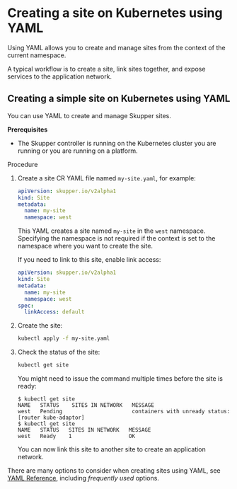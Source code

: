 <a id="kube-creating-site-yaml"></a>
# Creating a site on Kubernetes using YAML

Using YAML allows you to create and manage sites from the context of the current namespace.

A typical workflow is to create a site, link sites together, and expose services to the application network.

<a id="kube-creating-simple-site-yaml"></a>
## Creating a simple site on Kubernetes using YAML

You can use YAML to create and manage Skupper sites.

**Prerequisites**

* The Skupper controller is running on the Kubernetes cluster you are running or you are running on a platform.

Procedure

1. Create a site CR YAML file named `my-site.yaml`, for example:

   ```yaml
   apiVersion: skupper.io/v2alpha1
   kind: Site
   metadata:
     name: my-site
     namespace: west
   ```
   This YAML creates a site named `my-site` in the `west` namespace.
   Specifying the namespace is not required if the context is set to the namespace where you want to create the site.

   If you need to link to this site, enable link access:
   ```yaml
   apiVersion: skupper.io/v2alpha1
   kind: Site
   metadata:
     name: my-site
     namespace: west
   spec:
     linkAccess: default
   ```
   

2. Create the site:
   ```bash
   kubectl apply -f my-site.yaml
   ```

3. Check the status of the site:
   ```bash
   kubectl get site
   ```
   You might need to issue the command multiple times before the site is ready:
   ```
   $ kubectl get site
   NAME   STATUS    SITES IN NETWORK   MESSAGE
   west   Pending                      containers with unready status: [router kube-adaptor]
   $ kubectl get site
   NAME   STATUS   SITES IN NETWORK   MESSAGE
   west   Ready    1                  OK
   ```
   You can now link this site to another site to create an application network.

There are many options to consider when creating sites using YAML, see [YAML Reference][yaml-ref], including *frequently used* options.

[yaml-ref]: https://skupperproject.github.io/refdog/resources/index.html